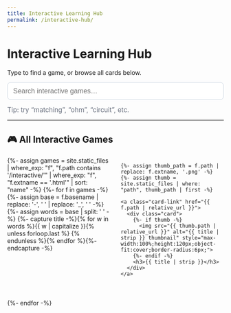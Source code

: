 ```yaml
---
title: Interactive Learning Hub
permalink: /interactive-hub/
---
```


<head>
  <style>
    .projects {
      display: grid;
      grid-template-columns: repeat(auto-fit, minmax(200px, 1fr));
      gap: 1.5rem;
      margin-top: 1.25rem;
    }
    .card-link { text-decoration: none; }
    .card {
      background: #ffffff;
      border: 1px solid #e5e7eb;
      border-radius: 10px;
      box-shadow: 0 2px 5px rgba(0,0,0,0.05);
      transition: transform 0.2s ease;
      display: flex;
      flex-direction: column;
      align-items: center;
      padding: 1rem;
      height: 100%;
    }
    .card:hover { transform: scale(1.03); }
    .card h3 { color: #1f2937; margin: 0.5rem 0 0; text-align: center; font-size: 1rem; }
    .search-wrap { margin: 0.75rem 0 0.5rem 0; }
    .search-input {
      width: 100%;
      padding: 0.65rem 0.8rem;
      font-size: 1rem;
      border-radius: 8px;
      border: 1px solid #cbd5e1;
      outline: none;
    }
    .results { margin-top: 0.75rem; list-style: none; padding-left: 0; }
    .results li { margin: 0.4rem 0; }
    .muted { color: #6b7280; font-size: 0.95rem; }
  </style>
</head>

# Interactive Learning Hub

Type to find a game, or browse all cards below.

<div class="search-wrap">
  <input id="hub-search" class="search-input" type="text" placeholder="Search interactive games…">
  <ul id="hub-results" class="results"></ul>
  <div id="hub-hint" class="muted">Tip: try “matching”, “ohm”, “circuit”, etc.</div>
</div>

<script src="https://cdnjs.cloudflare.com/ajax/libs/simple-jekyll-search/1.9.2/simple-jekyll-search.min.js"></script>
<script>
  const searchInput = document.getElementById('hub-search');
  const resultsEl = document.getElementById('hub-results');
  const hintEl = document.getElementById('hub-hint');
  const cardsSection = document.getElementById('hub-cards');

  SimpleJekyllSearch({
    searchInput: searchInput,
    resultsContainer: resultsEl,
    json: '{{ "/interactive-search.json" | relative_url }}',
    searchResultTemplate: '<li><a href="{url}">{title}</a></li>',
    noResultsText: '<li class="muted">No games found.</li>',
    limit: 20
  });

  // UX: hide the card grid when user types; show again when empty
  searchInput.addEventListener('input', () => {
    const hasQuery = searchInput.value.trim().length > 0;
    cardsSection.style.display = hasQuery ? 'none' : '';
    hintEl.style.display = hasQuery ? 'none' : '';
  });
</script>

---

## 🎮 All Interactive Games

<div id="hub-cards" class="projects">
  {%- assign games = site.static_files
      | where_exp: "f", "f.path contains '/interactive/'"
      | where_exp: "f", "f.extname == '.html'"
      | sort: "name" -%}
  {%- for f in games -%}
    {%- assign base = f.basename | replace: '-', ' ' | replace: '_', ' ' -%}
    {%- assign words = base | split: ' ' -%}
    {%- capture title -%}{% for w in words %}{{ w | capitalize }}{% unless forloop.last %} {% endunless %}{% endfor %}{%- endcapture -%}

    {%- assign thumb_path = f.path | replace: f.extname, '.png' -%}
    {%- assign thumb = site.static_files | where: "path", thumb_path | first -%}

    <a class="card-link" href="{{ f.path | relative_url }}">
      <div class="card">
        {%- if thumb -%}
          <img src="{{ thumb.path | relative_url }}" alt="{{ title | strip }} thumbnail" style="max-width:100%;height:120px;object-fit:cover;border-radius:6px;">
        {%- endif -%}
        <h3>{{ title | strip }}</h3>
      </div>
    </a>
  {%- endfor -%}
</div>
